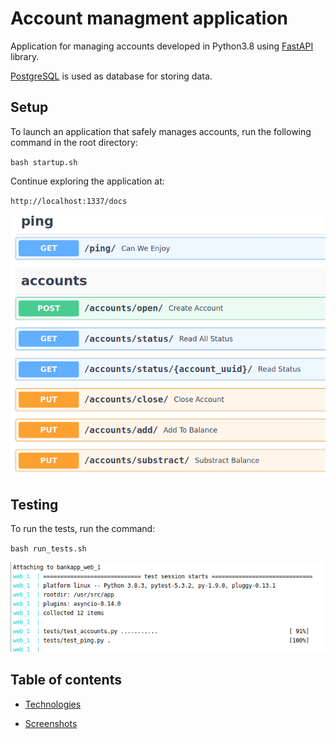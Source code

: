 # Account managment  application

Application for managing accounts developed in Python3.8 using [FastAPI](https://fastapi.tiangolo.com/) library. 

[PostgreSQL](https://www.postgresql.org/) is used as database for storing data.

## Setup

To launch an application that safely manages accounts, run the following command in the root directory:

``bash startup.sh``

Continue exploring the application at:

``http://localhost:1337/docs``

![Start page](https://github.com/DianaArapova/BankApp/blob/main/docs/screens/start_page.png)

## Testing

To run the tests, run the command:

``bash run_tests.sh``

![Start page](https://github.com/DianaArapova/BankApp/blob/main/docs/screens/testing.png)


## Table of contents

* [Technologies](https://github.com/DianaArapova/BankApp/blob/main/docs/technologies.md)

* [Screenshots](https://github.com/DianaArapova/BankApp/blob/main/docs/screenshots.md)
